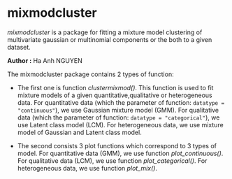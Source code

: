# mixmodcluster
*mixmodcluster* is a package for fitting a mixture model clustering of multivariate gaussian 
or multinomial components or the both to a given dataset.

**Author :** Ha Anh NGUYEN

The mixmodcluster package contains 2 types of function:

- The first one is function *clustermixmod()*. This function is used to fit mixture models of a given quantitative,qualitative or heterogeneous data. For quantitative data (which the parameter of function: `datatype = "continuous"`), we use Gaussian mixture model (GMM). For qualitative data (which the parameter of function: `datatype = "categorical"`), we use Latent class model (LCM). For heterogeneous data, we use mixture model of Gaussian and Latent class model.

- The second consists 3 plot functions which correspond to 3 types of model. For quantitative data (GMM), we use function *plot_continuous()*. For qualitative data (LCM), we use function *plot_categorical()*. For heterogeneous data, we use function *plot_mix()*.
